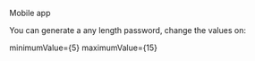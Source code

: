 Mobile app

You can generate a any length password, change the values on: 

minimumValue={5}
maximumValue={15}

